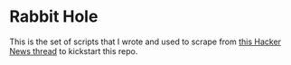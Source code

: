 # Rabbit Hole

This is the set of scripts that I wrote and used to scrape from [this Hacker News thread](https://news.ycombinator.com/item?id=12778836) to kickstart this repo.
